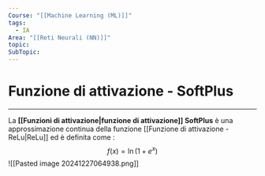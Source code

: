 ```yaml
---
Course: "[[Machine Learning (ML)]]"
tags:
  - IA
Area: "[[Reti Neurali (NN)]]"
topic: 
SubTopic:
---
```

# Funzione di attivazione - SoftPlus
---
La __[[Funzioni di attivazione|funzione di attivazione]] SoftPlus__ è una approssimazione continua della funzione [[Funzione di attivazione - ReLu|ReLu]] ed è definita come :$$f(x)=\ln(1+e^x)$$![[Pasted image 20241227064938.png]]